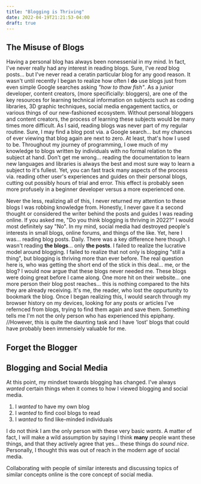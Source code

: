 ```yaml
---
title: "Blogging is Thriving"
date: 2022-04-19T21:21:53-04:00
draft: true
---
```




## The Misuse of Blogs
Having a personal blog has always been nonessenial in my mind. In fact, I've never really had any interest in reading blogs. Sure, I've *read* blog posts... but I've never read a ceratin particular blog for any good reason. It wasn't until recently I began to realize how often I **do** use blogs just from even simple Google searches asking *"how to thaw fish"*. As a junior developer, content creators, (more specificially: bloggers), are one of the key resources for learning technical information on subjects such as coding libraries, 3D graphic techniques, social media engagement tactics, or various things of our new-fashioned ecosystem. Without personal bloggers and content creators, the process of learning these subjects would be many times more difficult. As I said, reading blogs was never part of my regular routine. Sure, I may find a blog post via. a Google search... but my chances of ever viewing that blog again are next to zero. At least, that's how I used to be. Throughout my journey of programming, I owe much of my knowledge to blogs written by individuals with no formal relation to the subject at hand. Don't get me wrong... reading the documentation to learn new languages and libraries is always the best and most sure way to learn a subject to it's fullest. Yet, you can fast track many aspects of the process via. reading other user's experiences and guides on their personal blogs, cutting out possibly hours of trial and error. This effect is probably seen more profusely in a beginner developer versus a more experienced one.

Never the less, realizing all of this, I never returned my attention to these blogs I was robbing knowledge from. Honestly, I never gave it a second thought or considered the writer behind the posts and guides I was reading online.
If you asked me, "Do you think blogging is thriving in 2022?" I would most definitely say "No". In my mind, social media had destroyed people's interests in small blogs, online forums, and things of the like. Yet, here I was... reading blog posts. Daily. There was a key difference here though. I wasn't reading **the blogs**... only **the posts**. I failed to realize the lucrative model around blogging. I failed to realize that not only is blogging "still a thing", but blogging is thriving more than ever before.
The real question here is, who was getting the short end of the stick in this deal... me, or the blog? I would now argue that these blogs never needed me. These blogs were doing great before I came along. One more hit on their website... one more person their blog post reaches... this is nothing compared to the hits they are already receiving. It's me, the reader, who lost the oppurtunity to bookmark the blog. 
Once I began realizing this, I would search through my browser history on my devices, looking for any posts or articles I've refernced from blogs, trying to find them again and save them. Something tells me I'm not the only person who has experienced this epiphany. 
//However, this is quite the daunting task and I have 'lost' blogs that could have probably been immensiely valuable for me.

## Forget the Blogger




## Blogging and Social Media 
At this point, my mindset towards blogging has changed. I've always *wanted* certain things when it comes to how I viewed blogging and social media. 
1. I *wanted* to have my own blog
2. I *wanted* to find cool blogs to read
3. I *wanted* to find like-minded individuals

I do not think I am the only person with these very basic *wants*. A matter of fact, I will make a wild assumption by saying I think **many** people want these things, and that they actively agree that yes... these things do *sound nice*. Personally, I thought this was out of reach in the modern age of social media.




Collaborating with people of similar interests and discussing topics of similar concepts online is the core concept of social media. 
